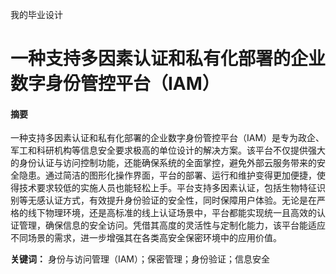我的毕业设计

# 一种支持多因素认证和私有化部署的企业数字身份管控平台（IAM）

#### 摘要

一种支持多因素认证和私有化部署的企业数字身份管控平台（IAM）是专为政企、军工和科研机构等信息安全要求极高的单位设计的解决方案。该平台不仅提供强大的身份认证与访问控制功能，还能确保系统的全面掌控，避免外部云服务带来的安全隐患。通过简洁的图形化操作界面，平台的部署、运行和维护变得更加便捷，使得技术要求较低的实施人员也能轻松上手。平台支持多因素认证，包括生物特征识别等无感认证方式，有效提升身份验证的安全性，同时保障用户体验。无论是在严格的线下物理环境，还是高标准的线上认证场景中，平台都能实现统一且高效的认证管理，确保信息的安全访问。凭借其高度的灵活性与定制化能力，该平台能适应不同场景的需求，进一步增强其在各类高安全保密环境中的应用价值。

**关键词：** 身份与访问管理（IAM）；保密管理；身份验证；信息安全
